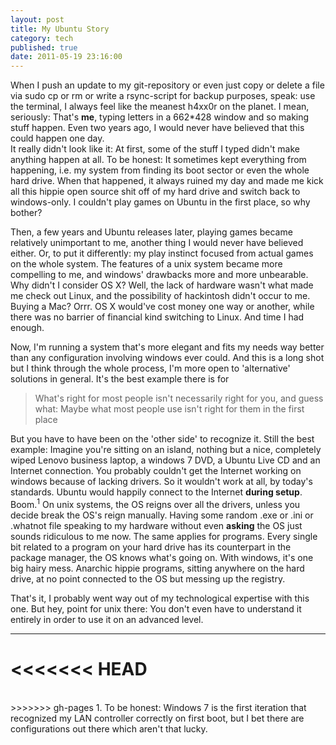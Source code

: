 ```yaml
---
layout: post
title: My Ubuntu Story
category: tech
published: true
date: 2011-05-19 23:16:00
---
```

When I push an update to my git-repository or even just copy or delete a file via sudo cp or rm or write a rsync-script for backup purposes, speak: use the terminal, I always feel like the meanest h4xx0r on the planet. I mean, seriously: That's **me**, typing letters in a 662*428 window and so making stuff happen. Even two years ago, I would never have believed that this could happen one day.  
It really didn't look like it: At first, some of the stuff I typed didn't make anything happen at all. To be honest: It sometimes kept everything from happening, i.e. my system from finding its boot sector or even the whole hard drive. When that happened, it always ruined my day and made me kick all this hippie open source shit off of my hard drive and switch back to windows-only. I couldn't play games on Ubuntu in the first place, so why bother?

Then, a few years and Ubuntu releases later, playing games became relatively unimportant to me, another thing I would never have believed either. Or, to put it differently: my play instinct focused from actual games on the whole system. The features of a unix system became more compelling to me, and windows' drawbacks more and more unbearable. Why didn't I consider OS X? Well, the lack of hardware wasn't what made me check out Linux, and the possibility of hackintosh didn't occur to me. Buying a Mac? Orrr. OS X would've cost money one way or another, while there was no barrier of financial kind switching to Linux. And time I had enough.

Now, I'm running a system that's more elegant and fits my needs way better than any configuration involving windows ever could. And this is a long shot but I think through the whole process, I'm more open to 'alternative' solutions in general. It's the best example there is for 
> What's right for most people isn't necessarily right for you, and guess what: Maybe what most people use isn't right for them in the first place  

But you have to have been on the 'other side' to recognize it. Still the best example: Imagine you're sitting on an island, nothing but a nice, completely wiped Lenovo business laptop, a windows 7 DVD, a Ubuntu Live CD and an Internet connection. You probably couldn't get the Internet working on windows because of lacking drivers. So it wouldn't work at all, by today's standards. Ubuntu would happily connect to the Internet **during setup**. Boom.<sup>1</sup> 
On unix systems, the OS reigns over all the drivers, unless you decide break the OS's reign manually. Having some random .exe or .ini or .whatnot file speaking to my hardware  without even **asking** the OS just sounds ridiculous to me now. The same applies for programs. Every single bit related to a program on your hard drive has its counterpart in the package manager, the OS knows what's going on. With windows, it's one big hairy mess. Anarchic hippie programs, sitting anywhere on the hard drive, at no point connected to the OS but messing up the registry. 

That's it, I probably went way out of my technological expertise with this one. But hey, point for unix there: You don't even have to understand it entirely in order to use it on an advanced level.

---
<<<<<<< HEAD
=======
<br>
>>>>>>> gh-pages
1. To be honest: Windows 7 is the first iteration that recognized my LAN controller correctly on first boot, but I bet there are configurations out there which aren't that lucky.
